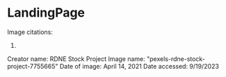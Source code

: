 # LandingPage

Image citations:

1. 
Creator name: RDNE Stock Project
Image name: "pexels-rdne-stock-project-7755665"
Date of image: April 14, 2021
Date accessed: 9/19/2023